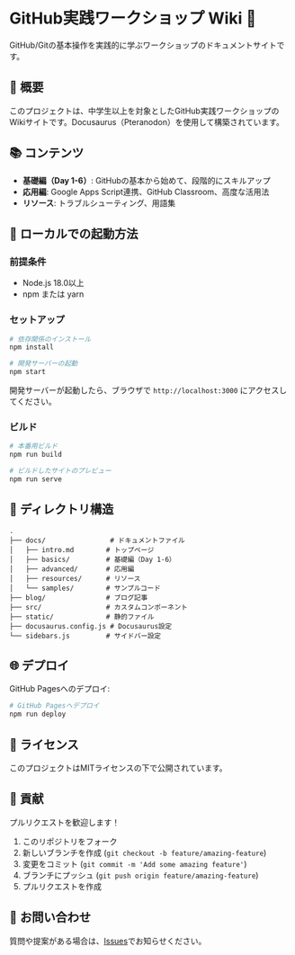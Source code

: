# GitHub実践ワークショップ Wiki 🚀

GitHub/Gitの基本操作を実践的に学ぶワークショップのドキュメントサイトです。

## 🎯 概要

このプロジェクトは、中学生以上を対象としたGitHub実践ワークショップのWikiサイトです。Docusaurus（Pteranodon）を使用して構築されています。

## 📚 コンテンツ

- **基礎編（Day 1-6）**: GitHubの基本から始めて、段階的にスキルアップ
- **応用編**: Google Apps Script連携、GitHub Classroom、高度な活用法
- **リソース**: トラブルシューティング、用語集

## 🚀 ローカルでの起動方法

### 前提条件
- Node.js 18.0以上
- npm または yarn

### セットアップ

```bash
# 依存関係のインストール
npm install

# 開発サーバーの起動
npm start
```

開発サーバーが起動したら、ブラウザで `http://localhost:3000` にアクセスしてください。

### ビルド

```bash
# 本番用ビルド
npm run build

# ビルドしたサイトのプレビュー
npm run serve
```

## 📁 ディレクトリ構造

```
.
├── docs/                # ドキュメントファイル
│   ├── intro.md        # トップページ
│   ├── basics/         # 基礎編（Day 1-6）
│   ├── advanced/       # 応用編
│   ├── resources/      # リソース
│   └── samples/        # サンプルコード
├── blog/               # ブログ記事
├── src/                # カスタムコンポーネント
├── static/             # 静的ファイル
├── docusaurus.config.js # Docusaurus設定
└── sidebars.js         # サイドバー設定
```

## 🌐 デプロイ

GitHub Pagesへのデプロイ:

```bash
# GitHub Pagesへデプロイ
npm run deploy
```

## 📝 ライセンス

このプロジェクトはMITライセンスの下で公開されています。

## 🤝 貢献

プルリクエストを歓迎します！

1. このリポジトリをフォーク
2. 新しいブランチを作成 (`git checkout -b feature/amazing-feature`)
3. 変更をコミット (`git commit -m 'Add some amazing feature'`)
4. ブランチにプッシュ (`git push origin feature/amazing-feature`)
5. プルリクエストを作成

## 📧 お問い合わせ

質問や提案がある場合は、[Issues](https://github.com/itoksk/GitHub-demo/issues)でお知らせください。